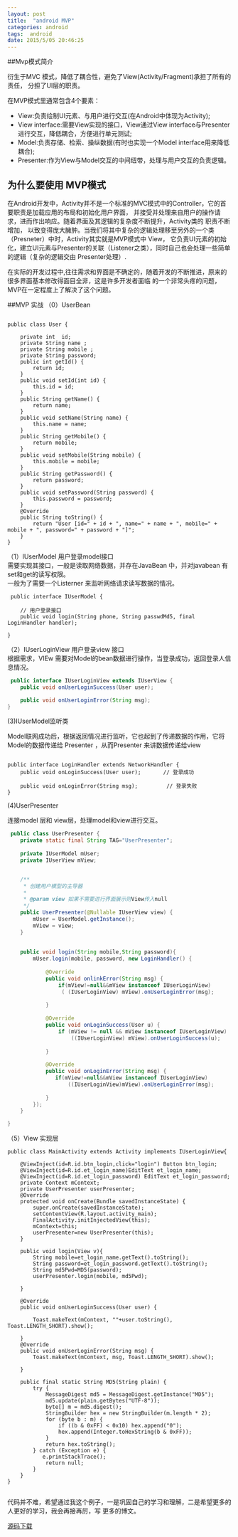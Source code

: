 ```yaml
---
layout: post
title:  "android MVP"
categories: android
tags:  android
date: 2015/5/05 20:46:25
---
```




##Mvp模式简介

衍生于MVC 模式，降低了耦合性，避免了View(Activity/Fragment)承担了所有的责任，
分担了UI层的职责。<br>

<!--more-->

在MVP模式里通常包含4个要素：

* View:负责绘制UI元素、与用户进行交互(在Android中体现为Activity);
* View interface:需要View实现的接口，View通过View interface与Presenter进行交互，降低耦合，方便进行单元测试;
* Model:负责存储、检索、操纵数据(有时也实现一个Model interface用来降低耦合);
* Presenter:作为View与Model交互的中间纽带，处理与用户交互的负责逻辑。

## 为什么要使用 MVP模式

 在Android开发中，Activity并不是一个标准的MVC模式中的Controller，它的首要职责是加载应用的布局和初始化用户界面，
 并接受并处理来自用户的操作请求，进而作出响应。随着界面及其逻辑的复杂度不断提升，Activity类的 职责不断增加，
 以致变得庞大臃肿。当我们将其中复杂的逻辑处理移至另外的一个类（Presneter）中时，Activity其实就是MVP模式中 View，
 它负责UI元素的初始化，建立UI元素与Presenter的关联（Listener之类），同时自己也会处理一些简单的逻辑（复杂的逻辑交由
 Presenter处理）.<br>

 在实际的开发过程中,往往需求和界面是不确定的，随着开发的不断推进，原来的很多界面基本修改得面目全非，这是许多开发者面临
 的一个非常头疼的问题，MVP在一定程度上了解决了这个问题。

 ##MVP 实战
 （0）UserBean
```

public class User {
    
    private int  id;
    private String name ;
    private String mobile ;
    private String password;
    public int getId() {
        return id;
    }
    public void setId(int id) {
        this.id = id;
    }
    public String getName() {
        return name;
    }
    public void setName(String name) {
        this.name = name;
    }
    public String getMobile() {
        return mobile;
    }
    public void setMobile(String mobile) {
        this.mobile = mobile;
    }
    public String getPassword() {
        return password;
    }
    public void setPassword(String password) {
        this.password = password;
    }
    @Override
    public String toString() {
        return "User [id=" + id + ", name=" + name + ", mobile=" + mobile + ", password=" + password + "]";
    }
}

```

 （1）IUserModel 用户登录model接口 <br>
 需要实现其接口，一般是读取网络数据，并存在JavaBean 中，并对javabean 有set和get的读写权限。
 <br>
 一般为了需要一个Listerner 来监听网络请求读写数据的情况。


``` 
 public interface IUserModel {
    
    // 用户登录接口
    public void login(String phone, String passwdMd5, final LoginHandler handler);

}

```
 （2）IUserLoginView  用户登录view 接口<br>
	根据需求，VIEw 需要对Model的bean数据进行操作，当登录成功，返回登录人信息情况。
```java
 public interface IUserLoginView extends IUserView {
    public void onUserLoginSuccess(User user);

    public void onUserLoginError(String msg);
}
```

 (3)IUserModel监听类

  Model联网成功后，根据返回情况进行监听，它也起到了传递数据的作用，它将Model的数据传递给
  Presenter ，从而Presenter 来讲数据传递给view
```

public interface LoginHandler extends NetworkHandler {
    public void onLoginSuccess(User user);       // 登录成功

    public void onLoginError(String msg);         // 登录失败
}
```
 (4)UserPresenter

 连接model 层和 view层，处理model和view进行交互。
 
```java
 public class UserPresenter {
    private static final String TAG="UserPresenter";
    
    private IUserModel mUser;      
    private IUserView mView;       


    /**
     * 创建用户模型的主导器
     *
     * @param view 如果不需要进行界面展示则View传入null
     */
    public UserPresenter(@Nullable IUserView view) {
        mUser = UserModel.getInstance();
        mView = view;
    }
    
    
    public void login(String mobile,String password){
        mUser.login(mobile, password, new LoginHandler() {
            
            @Override
            public void onlinkError(String msg) {
                if(mView!=null&&mView instanceof IUserLoginView)
                 ( (IUserLoginView) mView).onUserLoginError(msg);
                
            }
            
            @Override
            public void onLoginSuccess(User u) {
                if (mView != null && mView instanceof IUserLoginView)
                    ((IUserLoginView) mView).onUserLoginSuccess(u);
                
            }
            
            @Override
            public void onLoginError(String msg) {
               if(mView!=null&&mView instanceof IUserLoginView)
                   ((IUserLoginView)mView).onUserLoginError(msg);
                
            }
        });
    }

}
```
（5）View 实现层<br>

```
public class MainActivity extends Activity implements IUserLoginView{
    
    @ViewInject(id=R.id.btn_login,click="login") Button btn_login;
    @ViewInject(id=R.id.et_login_name)EditText et_login_name;
    @ViewInject(id=R.id.et_login_password) EditText et_login_password;
    private Context mContext;
    private UserPresenter userPresenter;
    @Override
    protected void onCreate(Bundle savedInstanceState) {
        super.onCreate(savedInstanceState);
        setContentView(R.layout.activity_main);
        FinalActivity.initInjectedView(this);
        mContext=this;
        userPresenter=new UserPresenter(this);
    }
    
    public void login(View v){
        String mobile=et_login_name.getText().toString();
        String password=et_login_password.getText().toString();
        String md5Pwd=MD5(password);
        userPresenter.login(mobile, md5Pwd);
        
    }
    
    @Override
    public void onUserLoginSuccess(User user) {
        
        Toast.makeText(mContext, ""+user.toString(), Toast.LENGTH_SHORT).show();
        
    }
    @Override
    public void onUserLoginError(String msg) {
        Toast.makeText(mContext, msg, Toast.LENGTH_SHORT).show();
        
    } 
    
    public final static String MD5(String plain) {  
        try {
            MessageDigest md5 = MessageDigest.getInstance("MD5");
            md5.update(plain.getBytes("UTF-8"));
            byte[] m = md5.digest();
            StringBuilder hex = new StringBuilder(m.length * 2);
            for (byte b : m) {
                if ((b & 0xFF) < 0x10) hex.append("0");
                hex.append(Integer.toHexString(b & 0xFF));
            }
            return hex.toString();
        } catch (Exception e) {
           e.printStackTrace();
            return null;
        }
    }  
}


```


代码并不难，希望通过我这个例子，一是巩固自己的学习和理解，二是希望更多的人更好的学习，我会再接再厉，写
更多的博文。

[源码下载](http://download.csdn.net/detail/forezp/9556104)





